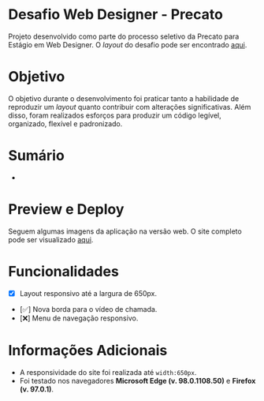 # Desafio Web Designer - Precato

Projeto desenvolvido como parte do processo seletivo da Precato para Estágio em Web Designer. O _layout_ do desafio pode ser encontrado [aqui](https://www.figma.com/proto/D9KAm83KYvgdFuszaKhdiQ/PS-Web-Designer).

# Objetivo

O objetivo durante o desenvolvimento foi praticar tanto a habilidade de reproduzir um *layout* quanto contribuir com alterações significativas. Além disso, foram realizados esforços para produzir um código legível, organizado, flexível e padronizado.

# Sumário

- []()

# Preview e Deploy

Seguem algumas imagens da aplicação na versão web. O site completo pode ser visualizado [aqui](https://the-physicist.github.io/application-precato/).

# Funcionalidades

- [x] Layout responsivo até a largura de 650px.
- [:white_check_mark:] Nova borda para o vídeo de chamada.
- [:x:] Menu de navegação responsivo.

# Informações Adicionais

- A responsividade do site foi realizada até
 `width:650px`.
- Foi testado nos navegadores **Microsoft Edge (v. 98.0.1108.50)** e **Firefox (v. 97.0.1)**.